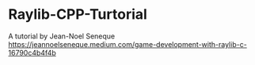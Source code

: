 # Raylib-CPP-Turtorial
A tutorial by Jean-Noel Seneque https://jeannoelseneque.medium.com/game-development-with-raylib-c-16790c4b4f4b
